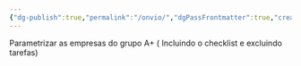 ```yaml
---
{"dg-publish":true,"permalink":"/onvio/","dgPassFrontmatter":true,"created":"2025-09-23T14:33:27.753-03:00","updated":"2025-09-23T14:34:17.837-03:00"}
---
```


Parametrizar as empresas do grupo A+ ( Incluindo o checklist e excluindo tarefas)